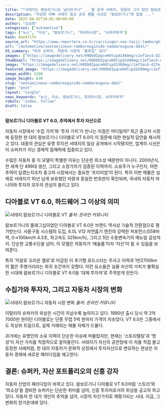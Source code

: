 ```yaml
---
title: "“서태지는 람보르기니도 남다르구나” .. 딸 공개 서태지, 덩달아 그가 탔던 람보르기니까지 관심↑"
description: "자상한 아빠 서태지 일상 공유 팬들 시선은 ‘람보르기니’에 집중 ..."
date: 2025-08-02T10:01:00+09:00
author: "오승희"
categories: ["automotive"]
tags: ["뉴스", "이슈", "람보르기니", "희귀차시장", "슈퍼카투자"]
hash: 8ee971f6
source_url: "https://www.reportera.co.kr/car/singer-seo-taiji-lamborghini-car/"
url: "/automotive/seotaejineun-ramboreuginido-namdareuguna-ddal/"
h5_summary: "희귀 슈퍼카, 자동차 시장의 ‘블루칩’ 되다"
images: ["https://imagedelivery.net/H9Db0IpqceHdtipd1X60mg/c1ef1ecd-d27e-4e38-3202-a4bf4cff3300/public", "https://imagedelivery.net/H9Db0IpqceHdtipd1X60mg/6b4a6a23-1457-4004-096e-6f417ccc3500/public", "https://imagedelivery.net/H9Db0IpqceHdtipd1X60mg/257a8468-64bb-4553-f71e-4201785c0400/public"]
thumbnail: "https://imagedelivery.net/H9Db0IpqceHdtipd1X60mg/c1ef1ecd-d27e-4e38-3202-a4bf4cff3300/public"
image: "https://imagedelivery.net/H9Db0IpqceHdtipd1X60mg/c1ef1ecd-d27e-4e38-3202-a4bf4cff3300/public"
featured_image: "https://imagedelivery.net/H9Db0IpqceHdtipd1X60mg/c1ef1ecd-d27e-4e38-3202-a4bf4cff3300/public"
image_width: 1200
image_height: 630
slug: "seotaejineun-ramboreuginido-namdareuguna-ddal"
type: "post"
layout: "single"
news_keywords: "뉴스, 이슈, 람보르기니, 희귀차시장, 슈퍼카투자"
robots: "index, follow"
draft: false
---
```


**람보르기니 디아블로 VT 6.0, 추억에서 투자 자산으로**

자동차 시장에서 ‘수집 가치’와 ‘투자 가치’가 만나는 지점은 어디일까? 최근 중고차 시장에 등장한 한 대의 람보르기니 디아블로 VT 6.0이 이 질문에 대한 현실적 답안을 제시하고 있다. 대중의 관심은 유명 뮤지션 서태지의 일상 공개에서 시작됐지만, 업계의 시선은 이 슈퍼카가 지닌 경제적 잠재력에 집중되고 있다.

수많은 자동차 중 이 모델이 특별한 이유는 단순한 희소성 때문만이 아니다. 2000년식, 전 세계 단 499대 생산, 그리고 소장가치가 검증된 이력까지. 소유주가 누구인지, 어떤 추억이 담겼는지조차 중고차 시장에서는 중요한 ‘프리미엄’이 된다. 특히 이번 매물은 실제로 서태지가 10년 넘게 보유했던 차량과 동일한 번호판이 확인되며, 국내외 자동차 마니아와 투자자 모두의 관심이 쏠리고 있다.

## 디아블로 VT 6.0, 하드웨어 그 이상의 의미

![서태지 람보르기니 디아블로 VT](https://imagedelivery.net/H9Db0IpqceHdtipd1X60mg/6b4a6a23-1457-4004-096e-6f417ccc3500/public)
*출처: 온라인 커뮤니티*


람보르기니의 플래그십이었던 디아블로 VT 6.0은 브랜드 역사상 기술적 전환점으로 평가받는다. 사륜구동 시스템의 도입, 6.0L V12 자연흡기 엔진의 강력한 퍼포먼스(558마력, 0→100km/h 4.3초, 최고속도 325km/h), 그리고 5단 수동변속기의 매뉴얼 감성까지. 단순한 교통수단을 넘어, 이 모델은 자동차가 ‘예술품’이자 ‘자산’이 될 수 있음을 보여준다.

특히 ‘지알로 오리온 옐로’로 마감된 이 후기형 로드스터는 무사고 이력과 1만2700km의 짧은 주행거리라는 희귀 조건까지 갖췄다. 이런 요소들은 실물 자산의 가치가 불확실한 시대에 람보르기니 디아블로 VT 6.0을 ‘대체 투자처’로 주목받게 만든다.

## 수집가와 투자자, 그리고 자동차 시장의 변화

![서태지 람보르기니 자동차 시장 변화](https://imagedelivery.net/H9Db0IpqceHdtipd1X60mg/257a8468-64bb-4553-f71e-4201785c0400/public)
*출처: 온라인 커뮤니티*


이탈리아 슈퍼카의 위상은 시간이 지날수록 높아지고 있다. 1990년 출시 당시 약 2억7000만 원이던 디아블로는 단종 무렵 5억 원까지 가격이 치솟았다. VT 6.0은 그중에서도 최상위 트림으로, 실제 거래되는 매물 자체가 드물다.

과거에는 유명인의 소유 이력이 단순한 이슈에 머물렀지만, 현재는 ‘스토리텔링’과 ‘명성’이 자산 가치를 직접적으로 끌어올린다. 서태지가 자신의 공연장에 이 차를 직접 몰고 등장한 사례처럼, 한 대의 자동차가 문화적 상징에서 투자자산으로 변모하는 현상은 자동차 경제에 새로운 패러다임을 예고한다.

## 결론: 슈퍼카, 자산 포트폴리오의 신흥 강자

자동차 산업의 패러다임이 바뀌고 있다. 람보르기니 디아블로 VT 6.0처럼 ‘스토리’와 ‘희소성’을 겸비한 슈퍼카는 단순한 취미를 넘어, 신흥 투자처로서의 위상을 공고히 하고 있다. 자동차 한 대가 개인의 추억을 넘어, 시장의 자산가치로 재평가되는 시대. 지금, 그 변화의 한가운데에 있다.

